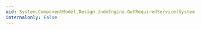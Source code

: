 ```yaml
---
uid: System.ComponentModel.Design.UndoEngine.GetRequiredService(System.Type)
internalonly: False
---
```

